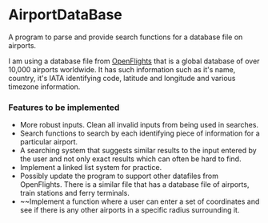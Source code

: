 # AirportDataBase
A program to parse and provide search functions for a database file on airports.

I am using a database file from [OpenFlights](https://openflights.org/data.html) that is a global database of over 10,000 airports worldwide. It has such information such as it's name, country, it's IATA identifying code, latitude and longitude and various timezone information. 

### Features to be implemented
* More robust inputs. Clean all invalid inputs from being used in searches.
* Search functions to search by each identifying piece of information for a particular airport.
* A searching system that suggests similar results to the input entered by the user and not only exact results which can often be hard to find.
* Implement a linked list system for practice.
* Possibly update the program to support other datafiles from OpenFlights. There is a similar file that has a database file of airports, train stations and ferry terminals.
* ~~Implement a function where a user can enter a set of coordinates and see if there is any other airports in a specific radius surrounding it.
